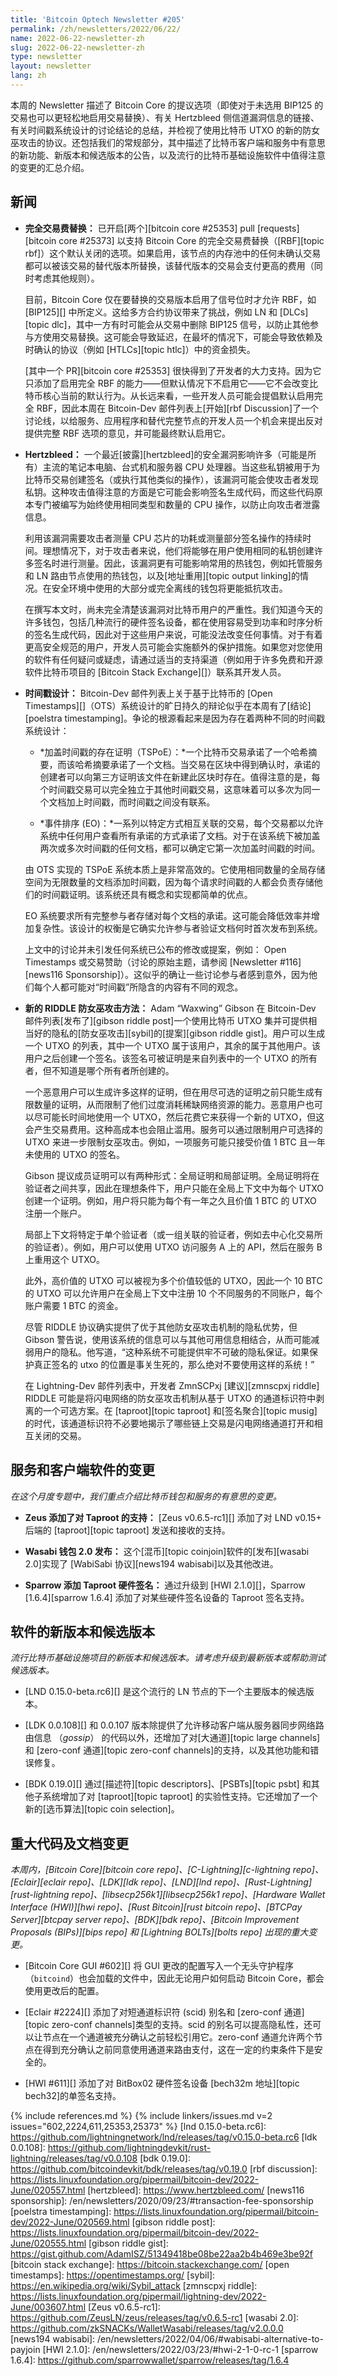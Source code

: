 ```yaml
---
title: 'Bitcoin Optech Newsletter #205'
permalink: /zh/newsletters/2022/06/22/
name: 2022-06-22-newsletter-zh
slug: 2022-06-22-newsletter-zh
type: newsletter
layout: newsletter
lang: zh
---
```

本周的 Newsletter 描述了 Bitcoin Core 的提议选项（即使对于未选用 BIP125 的交易也可以更轻松地启用交易替换）、有关 Hertzbleed 侧信道漏洞信息的链接、有关时间戳系统设计的讨论结论的总结，并检视了使用比特币 UTXO 的新的防女巫攻击的协议。还包括我们的常规部分，其中描述了比特币客户端和服务中有意思的新功能、新版本和候选版本的公告，以及流行的比特币基础设施软件中值得注意的变更的汇总介绍。

## 新闻

- **<!--policy-limits-->完全交易费替换：** 已开启[两个][bitcoin core #25353] pull [requests][bitcoin core #25373] 以支持 Bitcoin Core 的完全交易费替换（[RBF][topic rbf]）这个默认关闭的选项。如果启用，该节点的内存池中的任何未确认交易都可以被该交易的替代版本所替换，该替代版本的交易会支付更高的费用（同时考虑其他规则）。

  目前，Bitcoin Core 仅在要替换的交易版本启用了信号位时才允许 RBF，如 [BIP125][] 中所定义。这给多方合约协议带来了挑战，例如 LN 和 [DLCs][topic dlc]，其中一方有时可能会从交易中删除 BIP125 信号，以防止其他参与方使用交易替换。这可能会导致延迟，在最坏的情况下，可能会导致依赖及时确认的协议（例如 [HTLCs][topic htlc]）中的资金损失。

  [其中一个 PR][bitcoin core #25353] 很快得到了开发者的大力支持。因为它只添加了启用完全 RBF 的能力——但默认情况下不启用它——它不会改变比特币核心当前的默认行为。从长远来看，一些开发人员可能会提倡默认启用完全 RBF，因此本周在 Bitcoin-Dev 邮件列表上[开始][rbf Discussion]了一个讨论线，以给服务、应用程序和替代完整节点的开发人员一个机会来提出反对提供完整 RBF 选项的意见，并可能最终默认启用它。

- **Hertzbleed：** 一个最近[披露][hertzbleed]的安全漏洞影响许多（可能是所有）主流的笔记本电脑、台式机和服务器 CPU 处理器。当这些私钥被用于为比特币交易创建签名（或执行其他类似的操作），该漏洞可能会使攻击者发现私钥。这种攻击值得注意的方面是它可能会影响签名生成代码，而这些代码原本专门被编写为始终使用相同类型和数量的 CPU 操作，以防止向攻击者泄露信息。

  利用该漏洞需要攻击者测量 CPU 芯片的功耗或测量部分签名操作的持续时间。理想情况下，对于攻击者来说，他们将能够在用户使用相同的私钥创建许多签名时进行测量。因此，该漏洞更有可能影响常用的热钱包，例如托管服务和 LN 路由节点使用的热钱包，以及[地址重用][topic output linking]的情况。在安全环境中使用的大部分或完全离线的钱包将更能抵抗攻击。

  在撰写本文时，尚未完全清楚该漏洞对比特币用户的严重性。我们知道今天的许多钱包，包括几种流行的硬件签名设备，都在使用容易受到功率和时序分析的签名生成代码，因此对于这些用户来说，可能没法改变任何事情。对于有着更高安全规范的用户，开发人员可能会实施额外的保护措施。如果您对您使用的软件有任何疑问或疑虑，请通过适当的支持渠道（例如用于许多免费和开源软件比特币项目的 [Bitcoin Stack Exchange][]）联系其开发人员。

- **<!--timestamping-design-->时间戳设计：** Bitcoin-Dev 邮件列表上关于基于比特币的 [Open Timestamps][]（OTS）系统设计的旷日持久的辩论似乎在本周有了[结论][poelstra timestamping]。争论的根源看起来是因为存在着两种不同的时间戳系统设计：

    - *加盖时间戳的存在证明（TSPoE）：*一个比特币交易承诺了一个哈希摘要，而该哈希摘要承诺了一个文档。当交易在区块中得到确认时，承诺的创建者可以向第三方证明该文件在新建此区块时存在。值得注意的是，每个时间戳交易可以完全独立于其他时间戳交易，这意味着可以多次为同一个文档加上时间戳，而时间戳之间没有联系。

    - *事件排序 (EO)：*一系列以特定方式相互关联的交易，每个交易都以允许系统中任何用户查看所有承诺的方式承诺了文档。对于在该系统下被加盖两次或多次时间戳的任何文档，都可以确定它第一次加盖时间戳的时间。

  由 OTS 实现的 TSPoE 系统本质上是非常高效的。它使用相同数量的全局存储空间为无限数量的文档添加时间戳，因为每个请求时间戳的人都会负责存储他们的时间戳证明。该系统还具有概念和实现都简单的优点。

  EO 系统要求所有完整参与者存储对每个文档的承诺。这可能会降低效率并增加复杂性。该设计的权衡是它确实允许参与者验证文档何时首次发布到系统。

  上文中的讨论并未引发任何系统已公布的修改或提案，例如： Open Timestamps 或交易赞助（讨论的原始主题，请参阅 [Newsletter #116][news116 Sponsorship]）。这似乎的确让一些讨论参与者感到意外，因为他们每个人都可能对“时间戳”所隐含的内容有不同的观念。

- **新的 RIDDLE 防女巫攻击方法：** Adam “Waxwing” Gibson 在 Bitcoin-Dev 邮件列表[发布了][gibson riddle post]一个使用比特币 UTXO 集并可提供相当好的隐私的[防女巫攻击][sybil]的[提案][gibson riddle gist]。用户可以生成一个 UTXO 的列表，其中一个 UTXO 属于该用户，其余的属于其他用户。该用户之后创建一个签名。该签名可被证明是来自列表中的一个 UTXO 的所有者，但不知道是哪个所有者所创建的。

  一个恶意用户可以生成许多这样的证明，但在用尽可选的证明之前只能生成有限数量的证明，从而限制了他们过度消耗稀缺网络资源的能力。恶意用户也可以尽可能长时间地使用一个 UTXO，然后花费它来获得一个新的 UTXO，但这会产生交易费用。这种高成本也会阻止滥用。服务可以通过限制用户可选择的 UTXO 来进一步限制女巫攻击。例如，一项服务可能只接受价值 1 BTC 且一年未使用的 UTXO 的签名。

  Gibson 提议成员证明可以有两种形式：全局证明和局部证明。全局证明将在验证者之间共享，因此在理想条件下，用户只能在全局上下文中为每个 UTXO 创建一个证明。例如，用户将只能为每个有一年之久且价值 1 BTC 的 UTXO 注册一个账户。

  局部上下文将特定于单个验证者（或一组关联的验证者，例如去中心化交易所的验证者）。例如，用户可以使用 UTXO 访问服务 A 上的 API，然后在服务 B 上重用这个 UTXO。

  此外，高价值的 UTXO 可以被视为多个价值较低的 UTXO，因此一个 10 BTC 的 UTXO 可以允许用户在全局上下文中注册 10 个不同服务的不同账户，每个账户需要 1 BTC 的资金。

  尽管 RIDDLE 协议确实提供了优于其他防女巫攻击机制的隐私优势，但 Gibson 警告说，使用该系统的信息可以与其他可用信息相结合，从而可能减弱用户的隐私。他写道，“这种系统不可能提供牢不可破的隐私保证。如果保护真正签名的 utxo 的位置是事关生死的，那么绝对不要使用这样的系统！”

  在 Lightning-Dev 邮件列表中，开发者 ZmnSCPxj [建议][zmnscpxj riddle] RIDDLE 可能是将闪电网络的防女巫攻击机制从基于 UTXO 的通道标识符中剥离的一个可选方案。在 [taproot][topic taproot] 和[签名聚合][topic musig]的时代，该通道标识符不必要地揭示了哪些链上交易是闪电网络通道打开和相互关闭的交易。

## 服务和客户端软件的变更

*在这个月度专题中，我们重点介绍比特币钱包和服务的有意思的变更。*

- **Zeus 添加了对 Taproot 的支持：**
  [Zeus v0.6.5-rc1][] 添加了对 LND v0.15+ 后端的 [taproot][topic taproot] 发送和接收的支持。

- **Wasabi 钱包 2.0 发布：**
  这个[混币][topic coinjoin]软件的[发布][wasabi 2.0]实现了 [WabiSabi 协议][news194 wabisabi]以及其他改进。

- **Sparrow 添加 Taproot 硬件签名：**
  通过升级到 [HWI 2.1.0][]，Sparrow [1.6.4][sparrow 1.6.4] 添加了对某些硬件签名设备的 Taproot 签名支持。

## 软件的新版本和候选版本

*流行比特币基础设施项目的新版本和候选版本。请考虑升级到最新版本或帮助测试候选版本。*

- [LND 0.15.0-beta.rc6][] 是这个流行的 LN 节点的下一个主要版本的候选版本。

- [LDK 0.0.108][] 和 0.0.107 版本除提供了允许移动客户端从服务器同步网络路由信息 （*gossip*） 的代码以外，还增加了对[大通道][topic large channels]和 [zero-conf 通道][topic zero-conf channels]的支持，以及其他功能和错误修复。

- [BDK 0.19.0][] 通过[描述符][topic descriptors]、[PSBTs][topic psbt] 和其他子系统增加了对 [taproot][topic taproot] 的实验性支持。它还增加了一个新的[选币算法][topic coin selection]。

## 重大代码及文档变更

*本周内，[Bitcoin Core][bitcoin core repo]、[C-Lightning][c-lightning repo]、[Eclair][eclair repo]、[LDK][ldk repo]、[LND][lnd repo]、[Rust-Lightning][rust-lightning repo]、[libsecp256k1][libsecp256k1 repo]、[Hardware Wallet Interface (HWI)][hwi repo]、[Rust Bitcoin][rust bitcoin repo]、[BTCPay Server][btcpay server repo]、[BDK][bdk repo]、[Bitcoin Improvement Proposals (BIPs)][bips repo] 和 [Lightning BOLTs][bolts repo] 出现的重大变更。*

- [Bitcoin Core GUI #602][] 将 GUI 更改的配置写入一个无头守护程序（`bitcoind`）也会加载的文件中，因此无论用户如何启动 Bitcoin Core，都会使用更改后的配置。

- [Eclair #2224][] 添加了对短通道标识符 (scid) 别名和 [zero-conf 通道][topic zero-conf channels]类型的支持。scid 的别名可以提高隐私性，还可以让节点在一个通道被充分确认之前轻松引用它。zero-conf 通道允许两个节点在得到充分确认之前同意使用通道来路由支付，这在一定的约束条件下是安全的。

- [HWI #611][] 添加了对 BitBox02 硬件签名设备 [bech32m 地址][topic bech32]的单签名支持。

{% include references.md %}
{% include linkers/issues.md v=2 issues="602,2224,611,25353,25373" %}
[lnd 0.15.0-beta.rc6]: https://github.com/lightningnetwork/lnd/releases/tag/v0.15.0-beta.rc6
[ldk 0.0.108]: https://github.com/lightningdevkit/rust-lightning/releases/tag/v0.0.108
[bdk 0.19.0]: https://github.com/bitcoindevkit/bdk/releases/tag/v0.19.0
[rbf discussion]: https://lists.linuxfoundation.org/pipermail/bitcoin-dev/2022-June/020557.html
[hertzbleed]: https://www.hertzbleed.com/
[news116 sponsorship]: /en/newsletters/2020/09/23/#transaction-fee-sponsorship
[poelstra timestamping]: https://lists.linuxfoundation.org/pipermail/bitcoin-dev/2022-June/020569.html
[gibson riddle post]: https://lists.linuxfoundation.org/pipermail/bitcoin-dev/2022-June/020555.html
[gibson riddle gist]: https://gist.github.com/AdamISZ/51349418be08be22aa2b4b469e3be92f
[bitcoin stack exchange]: https://bitcoin.stackexchange.com/
[open timestamps]: https://opentimestamps.org/
[sybil]: https://en.wikipedia.org/wiki/Sybil_attack
[zmnscpxj riddle]: https://lists.linuxfoundation.org/pipermail/lightning-dev/2022-June/003607.html
[Zeus v0.6.5-rc1]: https://github.com/ZeusLN/zeus/releases/tag/v0.6.5-rc1
[wasabi 2.0]: https://github.com/zkSNACKs/WalletWasabi/releases/tag/v2.0.0.0
[news194 wabisabi]: /en/newsletters/2022/04/06/#wabisabi-alternative-to-payjoin
[HWI 2.1.0]: /en/newsletters/2022/03/23/#hwi-2-1-0-rc-1
[sparrow 1.6.4]: https://github.com/sparrowwallet/sparrow/releases/tag/1.6.4
